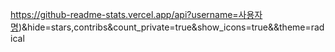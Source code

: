 https://github-readme-stats.vercel.app/api?username=사용자명)&hide=stars,contribs&count_private=true&show_icons=true&&theme=radical
